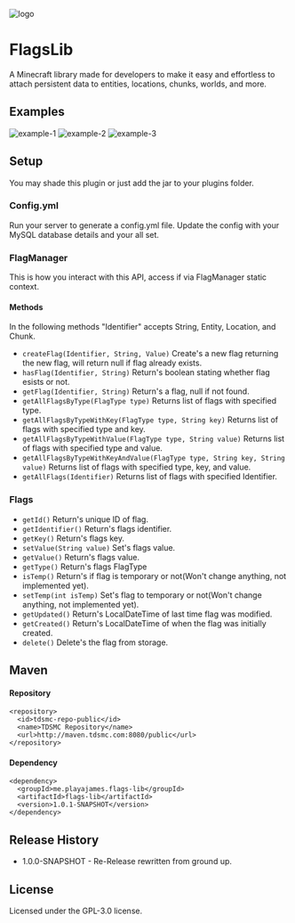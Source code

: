 ![logo](https://i.imgur.com/ci0RatM.png)

# FlagsLib
A Minecraft library made for developers to make it easy and effortless to attach persistent data to entities, locations, chunks, worlds, and more.

## Examples
![example-1](https://i.imgur.com/PtqLz3U.png)
![example-2](https://i.imgur.com/YXV55RC.png)
![example-3](https://i.imgur.com/E5dVVLA.png)

## Setup
You may shade this plugin or just add the jar to your plugins folder.

### Config.yml
Run your server to generate a config.yml file. Update the config with your MySQL database details and your all set.

### FlagManager
This is how you interact with this API, access if via FlagManager static context.
#### Methods
In the following methods "Identifier" accepts String, Entity, Location, and Chunk.
* `createFlag(Identifier, String, Value)` Create's a new flag returning the new flag, will return null if flag already exists.
* `hasFlag(Identifier, String)` Return's boolean stating whether flag esists or not.
* `getFlag(Identifier, String)` Return's a flag, null if not found.
* `getAllFlagsByType(FlagType type)` Returns list of flags with specified type.
* `getAllFlagsByTypeWithKey(FlagType type, String key)` Returns list of flags with specified type and key.
* `getAllFlagsByTypeWithValue(FlagType type, String value)` Returns list of flags with specified type and value.
* `getAllFlagsByTypeWithKeyAndValue(FlagType type, String key, String value)` Returns list of flags with specified type, key, and value.
* `getAllFlags(Identifier)` Returns list of flags with specified Identifier.

### Flags
* `getId()` Return's unique ID of flag.
* `getIdentifier()` Return's flags identifier.
* `getKey()` Return's flags key.
* `setValue(String value)` Set's flags value.
* `getValue()` Return's flags value.
* `getType()` Return's flags FlagType
* `isTemp()` Return's if flag is temporary or not(Won't change anything, not implemented yet).
* `setTemp(int isTemp)` Set's flag to temporary or not(Won't change anything, not implemented yet).
* `getUpdated()` Return's LocalDateTime of last time flag was modified.
* `getCreated()` Return's LocalDateTime of when the flag was initially created.
* `delete()` Delete's the flag from storage.

## Maven
#### Repository
```
<repository>
  <id>tdsmc-repo-public</id>
  <name>TDSMC Repository</name>
  <url>http://maven.tdsmc.com:8080/public</url>
</repository>
```

#### Dependency
```
<dependency>
  <groupId>me.playajames.flags-lib</groupId>
  <artifactId>flags-lib</artifactId>
  <version>1.0.1-SNAPSHOT</version>
</dependency>
```

## Release History
* 1.0.0-SNAPSHOT - Re-Release rewritten from ground up. 

## License
Licensed under the GPL-3.0 license.
